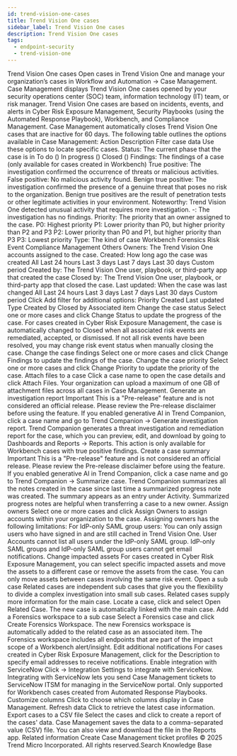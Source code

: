 ```yaml
---
id: trend-vision-one-cases
title: Trend Vision One cases
sidebar_label: Trend Vision One cases
description: Trend Vision One cases
tags:
  - endpoint-security
  - trend-vision-one
---
```


 Trend Vision One cases Open cases in Trend Vision One and manage your organization’s cases in Workflow and Automation → Case Management. Case Management displays Trend Vision One cases opened by your security operations center (SOC) team, information technology (IT) team, or risk manager. Trend Vision One cases are based on incidents, events, and alerts in Cyber Risk Exposure Management, Security Playbooks (using the Automated Response Playbook), Workbench, and Compliance Management. Case Management automatically closes Trend Vision One cases that are inactive for 60 days. The following table outlines the options available in Case Management: Action Description Filter case data Use these options to locate specific cases. Status: The current phase that the case is in To do () In progress () Closed () Findings: The findings of a case (only available for cases created in Workbench) True positive: The investigation confirmed the occurrence of threats or malicious activities. False positive: No malicious activity found. Benign true positive: The investigation confirmed the presence of a genuine threat that poses no risk to the organization. Benign true positives are the result of penetration tests or other legitimate activities in your environment. Noteworthy: Trend Vision One detected unusual activity that requires more investigation. -: The investigation has no findings. Priority: The priority that an owner assigned to the case. P0: Highest priority P1: Lower priority than P0, but higher priority than P2 and P3 P2: Lower priority than P0 and P1, but higher priority than P3 P3: Lowest priority Type: The kind of case Workbench Forensics Risk Event Compliance Management Others Owners: The Trend Vision One accounts assigned to the case. Created: How long ago the case was created All Last 24 hours Last 3 days Last 7 days Last 30 days Custom period Created by: The Trend Vision One user, playbook, or third-party app that created the case Closed by: The Trend Vision One user, playbook, or third-party app that closed the case. Last updated: When the case was last changed All Last 24 hours Last 3 days Last 7 days Last 30 days Custom period Click Add filter for additional options: Priority Created Last updated Type Created by Closed by Associated item Change the case status Select one or more cases and click Change Status to update the progress of the case. For cases created in Cyber Risk Exposure Management, the case is automatically changed to Closed when all associated risk events are remediated, accepted, or dismissed. If not all risk events have been resolved, you may change risk event status when manually closing the case. Change the case findings Select one or more cases and click Change Findings to update the findings of the case. Change the case priority Select one or more cases and click Change Priority to update the priority of the case. Attach files to a case Click a case name to open the case details and click Attach Files. Your organization can upload a maximum of one GB of attachment files across all cases in Case Management. Generate an investigation report Important This is a "Pre-release" feature and is not considered an official release. Please review the Pre-release disclaimer before using the feature. If you enabled generative AI in Trend Companion, click a case name and go to Trend Companion → Generate investigation report. Trend Companion generates a threat investigation and remediation report for the case, which you can preview, edit, and download by going to Dashboards and Reports → Reports. This action is only available for Workbench cases with true positive findings. Create a case summary Important This is a "Pre-release" feature and is not considered an official release. Please review the Pre-release disclaimer before using the feature. If you enabled generative AI in Trend Companion, click a case name and go to Trend Companion → Summarize case. Trend Companion summarizes all the notes created in the case since last time a summarized progress note was created. The summary appears as an entry under Activity. Summarized progress notes are helpful when transferring a case to a new owner. Assign owners Select one or more cases and click Assign Owners to assign accounts within your organization to the case. Assigning owners has the following limitations: For IdP-only SAML group users: You can only assign users who have signed in and are still cached in Trend Vision One. User Accounts cannot list all users under the IdP-only SAML group. IdP-only SAML groups and IdP-only SAML group users cannot get email notifications. Change impacted assets For cases created in Cyber Risk Exposure Management, you can select specific impacted assets and move the assets to a different case or remove the assets from the case. You can only move assets between cases involving the same risk event. Open a sub case Related cases are independent sub cases that give you the flexibility to divide a complex investigation into small sub cases. Related cases supply more information for the main case. Locate a case, click and select Open Related Case. The new case is automatically linked with the main case. Add a Forensics workspace to a sub case Select a Forensics case and click Create Forensics Workspace. The new Forensics workspace is automatically added to the related case as an associated item. The Forensics workspace includes all endpoints that are part of the impact scope of a Workbench alert/insight. Edit additional notifications For cases created in Cyber Risk Exposure Management, click for the Description to specify email addresses to receive notifications. Enable integration with ServiceNow Click → Integration Settings to integrate with ServiceNow. Integrating with ServiceNow lets you send Case Management tickets to ServiceNow ITSM for managing in the ServiceNow portal. Only supported for Workbench cases created from Automated Response Playbooks. Customize columns Click to choose which columns display in Case Management. Refresh data Click to retrieve the latest case information. Export cases to a CSV file Select the cases and click to create a report of the cases' data. Case Management saves the data to a comma-separated value (CSV) file. You can also view and download the file in the Reports app. Related information Create Case Management ticket profiles © 2025 Trend Micro Incorporated. All rights reserved.Search Knowledge Base